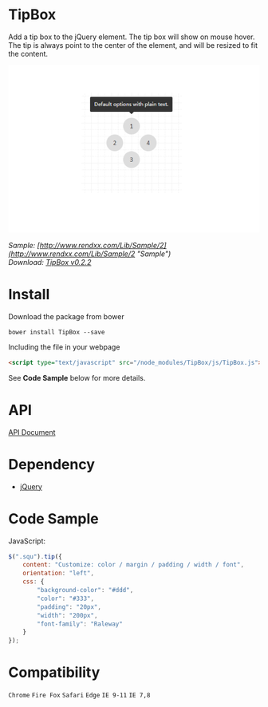 # TipBox
Add a tip box to the jQuery element. The tip box will show on mouse hover.  
The tip is always point to the center of the element, and will be resized to fit the content.    

![preview](https://raw.githubusercontent.com/Rendxx/TipBox/master/preview.png "Preview")

*Sample: [http://www.rendxx.com/Lib/Sample/2](http://www.rendxx.com/Lib/Sample/2 "Sample")*  
*Download: [TipBox v0.2.2](https://github.com/Rendxx/TipBox/releases/tag/0.2.2 "Download")*

# Install
Download the package from bower
```
bower install TipBox --save
```

Including the file in your webpage
```HTML
<script type="text/javascript" src="/node_modules/TipBox/js/TipBox.js"></script>
```

See **Code Sample** below for more details.

# API
[API Document](https://github.com/Rendxx/TipBox/blob/master/API%20Document.md)

# Dependency
- [jQuery][]

# Code Sample
JavaScript:

```javascript
$(".squ").tip({
    content: "Customize: color / margin / padding / width / font",
    orientation: "left",
    css: {
        "background-color": "#ddd",
        "color": "#333",
        "padding": "20px",
        "width": "200px",
        "font-family": "Raleway"
    }
});
```

# Compatibility
```Chrome``` ```Fire Fox``` ```Safari``` ```Edge``` ```IE 9-11``` ```IE 7,8```

[jQuery]: https://jquery.com/ "jQuery Home Page"